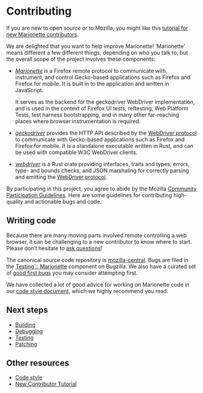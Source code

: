 # Contributing

If you are new to open source or to Mozilla, you might like this
[tutorial for new Marionette contributors](NewContributors.md).

We are delighted that you want to help improve Marionette!
‘Marionette’ means different a few different things, depending
on who you talk to, but the overall scope of the project involves
these components:

* [_Marionette_] is a Firefox remote protocol to communicate with,
  instrument, and control Gecko-based applications such as Firefox
  and Firefox for mobile.  It is built in to the application and
  written in JavaScript.

  It serves as the backend for the geckodriver WebDriver implementation,
  and is used in the context of Firefox UI tests, reftesting,
  Web Platform Tests, test harness bootstrapping, and in many
  other far-reaching places where browser instrumentation is required.

* [_geckodriver_] provides the HTTP API described by the [WebDriver
  protocol] to communicate with Gecko-based applications such as
  Firefox and Firefox for mobile.  It is a standalone executable
  written in Rust, and can be used with compatible W3C WebDriver clients.

* [_webdriver_] is a Rust crate providing interfaces, traits
  and types, errors, type- and bounds checks, and JSON marshaling
  for correctly parsing and emitting the [WebDriver protocol].

By participating in this project, you agree to abide by the Mozilla
[Community Participation Guidelines].  Here are some guidelines
for contributing high-quality and actionable bugs and code.

[_Marionette_]: ./index.rst
[_geckodriver_]: /testing/geckodriver/index.rst
[_webdriver_]: https://searchfox.org/mozilla-central/source/testing/webdriver/README.md
[WebDriver protocol]: https://w3c.github.io/webdriver/webdriver-spec.html#protocol
[Community Participation Guidelines]: https://www.mozilla.org/en-US/about/governance/policies/participation/

## Writing code

Because there are many moving parts involved remote controlling
a web browser, it can be challenging to a new contributor to know
where to start.  Please don’t hesitate to [ask questions]!

The canonical source code repository is [mozilla-central].  Bugs are
filed in the [Testing :: Marionette] component on Bugzilla.  We also
have a curated set of [good first bugs] you may consider attempting first.

We have collected a lot of good advice for working on Marionette
code in our [code style document], which we highly recommend you read.

[ask questions]: ./index.rst#communication
[mozilla-central]: https://searchfox.org/mozilla-central/source/remote/marionette/
[Testing :: Marionette]: https://bugzilla.mozilla.org/buglist.cgi?resolution=---&component=Marionette
[good first bugs]: https://codetribute.mozilla.org/projects/automation?project%3DMarionette
[code style document]: CodeStyle.md

## Next steps

* [Building](Building.md)
* [Debugging](Debugging.md)
* [Testing](Testing.md)
* [Patching](Patches.md)

## Other resources

* [Code style](CodeStyle.md)
* [New Contributor Tutorial](NewContributors.md)
